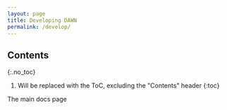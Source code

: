 ```yaml
---
layout: page
title: Developing DAWN
permalink: /develop/
---
```


## Contents
{:.no_toc}
1. Will be replaced with the ToC, excluding the "Contents" header
{:toc}

The main docs page